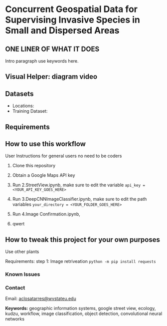 # Concurrent Geospatial Data for Supervising Invasive Species in Small and Dispersed Areas 

## ONE LINER OF WHAT IT DOES

Intro paragraph use keywords here.

## Visual Helper: diagram video

## Datasets
- Locations: 
- Training Dataset: 

## Requirements


## How to use this workflow
User Instructions for general users no need to be coders
1. Clone this repository
2. Obtain a Google Maps API key
3. Run 2.StreetView.ipynb, make sure to edit the variable `api_key = <YOUR_API_KEY_GOES_HERE>`
4. Run 3.DeepCNNImageClassifier.ipynb, make sure to edit the path variables `your_directory = <YOUR_FOLDER_GOES_HERE>`
5. Run 4.Image Confirmation.ipynb, 
   

6. qwert




## How to tweak this project for your own purposes
Use other plants

Requirements:
step 1: Image retriveation
`python -m pip install requests`




### Known Issues



### Contact
Email: aclosatarres@wvstateu.edu




**Keywords:** geographic information systems, google street view, ecology, kudzu, workflow,
image classification, object detection, convolutional neural networks
